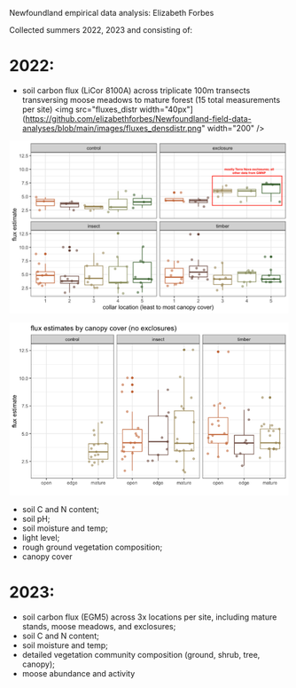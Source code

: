 Newfoundland empirical data analysis: Elizabeth Forbes

Collected summers 2022, 2023 and consisting of:
# 2022: 
- soil carbon flux (LiCor 8100A) across triplicate 100m transects transversing moose meadows to mature forest (15 total measurements per site)
<img src="fluxes_distr width="40px"](https://github.com/elizabethforbes/Newfoundland-field-data-analyses/blob/main/images/fluxes_densdistr.png" width="200" />

![fluxes_collars](https://github.com/elizabethforbes/Newfoundland-field-data-analyses/blob/main/images/fluxes_collars_treatments.png)

![fluxes_treatments](https://github.com/elizabethforbes/Newfoundland-field-data-analyses/blob/main/images/fluxes_coverlevel_noexcl.png)

- soil C and N content;
- soil pH;
- soil moisture and temp;
- light level;
- rough ground vegetation composition;
- canopy cover
# 2023: 
- soil carbon flux (EGM5) across 3x locations per site, including mature stands, moose meadows, and exclosures;
- soil C and N content;
- soil moisture and temp;
- detailed vegetation community composition (ground, shrub, tree, canopy);
- moose abundance and activity
